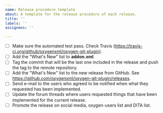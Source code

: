 ```yaml
---
name: Release procedure template
about: A template for the release procedure of each release.
title: ''
labels: ''
assignees: ''

---
```


- [ ] Make sure the automated test pass. Check Travis (https://travis-ci.org/github/oxygenxml/oxygen-git-plugin).
- [ ] Add the "What's New" list to **addon.xml**.
- [ ] Tag the commit that will be the last one included in the release and push the tag to the remote repository.
- [ ] Add the "What's New" list to the new release from GitHub. See https://github.com/oxygenxml/oxygen-git-plugin/releases.
- [ ] Send e-mail to the users who agreed to be notified when what they requested has been implemented.
- [ ] Update the forum threads where users requested things that have been implemented for the current release.
- [ ] Promote the release on social media, oxygen-users list and DITA list.
